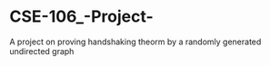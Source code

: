 # CSE-106_-Project-
A project on proving handshaking theorm by a randomly generated undirected graph

